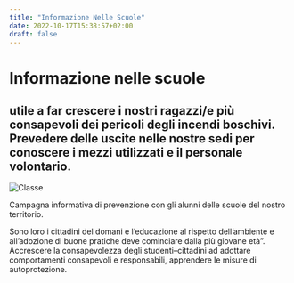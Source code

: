 ```yaml
---
title: "Informazione Nelle Scuole"
date: 2022-10-17T15:38:57+02:00
draft: false
---
```


# Informazione nelle scuole
## utile a far crescere i nostri ragazzi/e più consapevoli dei pericoli degli incendi boschivi. Prevedere delle uscite nelle nostre sedi per conoscere i mezzi utilizzati e il personale volontario.

![Classe](/images/classe.jpg)

Campagna informativa di prevenzione con gli alunni delle scuole del nostro territorio.

Sono loro i cittadini del domani e l’educazione al rispetto dell’ambiente e all’adozione di buone pratiche deve cominciare dalla più giovane età”.
Accrescere la consapevolezza degli studenti–cittadini ad adottare comportamenti consapevoli e responsabili, apprendere le misure di autoprotezione.